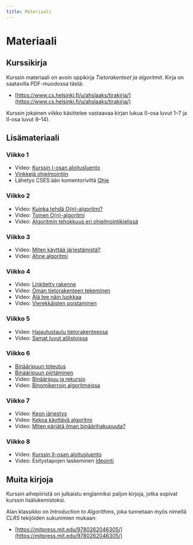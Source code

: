 ```yaml
---
title: Materiaali
---
```


# Materiaali

## Kurssikirja

Kurssin materiaali on avoin oppikirja _Tietorakenteet ja algoritmit_. Kirja on saatavilla PDF-muodossa tästä:

* [https://www.cs.helsinki.fi/u/ahslaaks/tirakirja/](https://www.cs.helsinki.fi/u/ahslaaks/tirakirja/)

Kurssin jokainen viikko käsittelee vastaavaa kirjan lukua (I-osa luvut 1–7 ja II-osa luvut 8–14).

## Lisämateriaali

### Viikko 1

* Video: [Kurssin I-osan aloitusluento](https://www2.helsinki.fi/fi/unitube/video/79d6e34b-d092-4895-8962-f9ebdc8878ee)
* [Vinkkejä ohjelmointiin](python-vinkit.html)
* Lähetys CSES:ään komentoriviltä [Ohje](https://github.com/csesfi/cses-cli/wiki/User-manual)

### Viikko 2

* Video: [Kuinka tehdä O(n)-algoritmi?](https://www2.helsinki.fi/unitube/video/2e79c746-f540-4105-9359-52ca764b9463)
* Video: [Toinen O(n)-algoritmi](https://www2.helsinki.fi/unitube/video/b37019b6-b43f-4e02-a3b3-1b9a1ed35aca)
* Video: [Algoritmin tehokkuus eri ohjelmointikielissä](https://www2.helsinki.fi/fi/unitube/video/85773952-ed9c-4426-8a4c-aa5e2d7861eb)

### Viikko 3

* Video: [Miten käyttää järjestämistä?](https://www2.helsinki.fi/unitube/video/b8e4416b-add6-40e6-b5e1-9fa324744de4)
* Video: [Ahne algoritmi](https://www2.helsinki.fi/unitube/video/c314c356-3c82-4ebe-9c5c-1e711010c432)

### Viikko 4

* Video: [Linkitetty rakenne](https://www2.helsinki.fi/unitube/video/f8081858-8678-450c-8820-470328add978)
* Video: [Oman tietorakenteen tekeminen](https://www2.helsinki.fi/unitube/video/aed1fa60-9e92-49dc-89fa-6e1d339535c7)
* Video: [Älä tee näin luokkaa](https://www2.helsinki.fi/unitube/video/c37f67a7-22a3-49bf-befb-07ccda673d7b)
* Video: [Vierekkäisten poistaminen](https://www2.helsinki.fi/unitube/video/2423c7ee-d08f-4e5f-b02e-ab2e8ff35cb8)

### Viikko 5

* Video: [Hajautustaulu tietorakenteessa](https://www2.helsinki.fi/unitube/video/7c809b28-2220-43c2-bf53-8f96eef8c131)
* Video: [Samat luvut alilistoissa](https://www2.helsinki.fi/unitube/video/7a552dc8-30d9-482a-a69e-f51017221ede)

### Viikko 6

* [Binääripuun toteutus](python-binaaripuu.html)
* [Binääripuun piirtäminen](python-puupiirto.html)
* Video: [Binääripuu ja rekursio](https://www2.helsinki.fi/unitube/video/2a970451-d5dc-4341-8337-5cabbdf86e6c)
* Video: [Binomikerroin algoritmeissa](https://www2.helsinki.fi/unitube/video/4e389a3b-ac06-4cb1-9512-430d440b5819)

### Viikko 7

* Video: [Keon järjestys](https://www2.helsinki.fi/unitube/video/5fadb765-ca8d-4b41-914c-55dd006fd2f3)
* Video: [Kekoa käyttävä algoritmi](https://www2.helsinki.fi/unitube/video/15c28307-c439-40f4-9e2c-e15aa4afb0b6)
* Video: [Miten pärjätä ilman binäärihakupuuta?](https://www2.helsinki.fi/unitube/video/1c1a73b4-e1ef-47e4-b2ab-e21f841a84d2)

### Viikko 8

* Video: [Kurssin II-osan aloitusluento](https://www2.helsinki.fi/fi/unitube/video/b56550c9-2df5-4391-9c24-7341e0ad286f)
* Video: Esitystapojen laskeminen [Ideointi](https://www.helsinki.fi/fi/unitube/video/fb33584e-da29-4f09-a8e9-6d596261763e)

## Muita kirjoja

Kurssin aihepiiristä on julkaistu englanniksi paljon kirjoja, jotka sopivat kurssin lisälukemistoksi.

Alan klassikko on _Introduction to Algorithms_, joka tunnetaan myös nimellä _CLRS_ tekijöiden sukunimien mukaan:

* [https://mitpress.mit.edu/9780262046305/](https://mitpress.mit.edu/9780262046305/)

